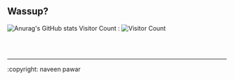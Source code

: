 
## Wassup?
![Anurag's GitHub stats](https://github-readme-stats.vercel.app/api?username=naveenpawarx&show_icons=true&theme=radical)
Visitor Count : ![Visitor Count](https://profile-counter.glitch.me/{naveenpawarx}/count.svg)
  
<br></br>
<hr>
:copyright: naveen pawar
